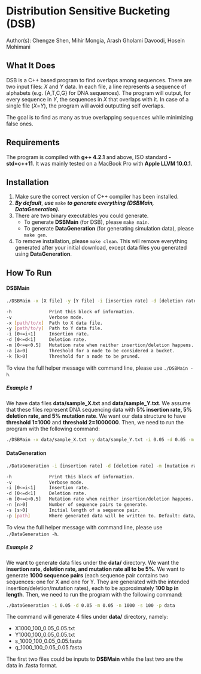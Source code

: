 # Distribution Sensitive Bucketing (DSB)
Author(s): Chengze Shen, Mihir Mongia, Arash Gholami Davoodi, Hosein Mohimani

## What It Does
DSB is a C++ based program to find overlaps among sequences. There are two input files: _X_ and _Y_ data. In each file, a line represents a sequence of alphabets (e.g. {A,T,C,G} for DNA sequences). The program will output, for every sequence in _Y_, the sequences in _X_ that overlaps with it. In case of a single file (_X_=_Y_), the program will avoid outputting self overlaps.

The goal is to find as many as true overlapping sequences while minimizing false ones.

## Requirements
The program is compiled with **g++ 4.2.1** and above, ISO standard **-std=c++11**. It was mainly tested on a MacBook Pro with **Apple LLVM 10.0.1**.

## Installation
1. Make sure the correct version of C++ compiler has been installed.
2. _**By default**_, _**use**_ `make` _**to generate everything (DSBMain, DataGeneration).**_
3. There are two binary executables you could generate.
    * To generate **DSBMain** (for DSB), please `make main`.
    * To generate **DataGeneration** (for generating simulation data), please `make gen`.
4. To remove installation, please `make clean`. This will remove everything generated after your initial download, except data files you generated using **DataGeneration**.

## How To Run
#### **DSBMain**
```bash
./DSBMain -x [X file] -y [Y file] -i [insertion rate] -d [deletion rate] -m [mutation rate] -a [threshold 1] -k [threshold 2] -vh

-h              Print this block of information.
-v              Verbose mode.
-x [path/to/x]  Path to X data file.
-y [path/to/y]  Path to Y data file.
-i [0<=i<1]     Insertion rate.
-d [0<=d<1]     Deletion rate.
-m [0<=e<0.5]   Mutation rate when neither insertion/deletion happens.
-a [a>0]        Threshold for a node to be considered a bucket.
-k [k>0]        Threshold for a node to be pruned.
```
To view the full helper message with command line, please use `./DSBMain -h`.

##### _Example 1_
We have data files **data/sample_X.txt** and **data/sample_Y.txt**. We assume that these files represent DNA sequencing data with **5\% insertion rate, 5\% deletion rate, and 5\% mutation rate**. We want our data structure to have **threshold 1=1000** and **threshold 2=1000000**. Then, we need to run the program with the following command:
```bash
./DSBMain -x data/sample_X.txt -y data/sample_Y.txt -i 0.05 -d 0.05 -m 0.05 -a 1000 -k 1000000
```

#### **DataGeneration**
```bash
./DataGeneration -i [insertion rate] -d [deletion rate] -m [mutation rate] -n [number of sequences] -s [initial length of a sequence] -p [path] -vh

-h              Print this block of information.
-v              Verbose mode.
-i [0<=i<1]     Insertion rate.
-d [0<=d<1]     Deletion rate.
-m [0<=e<0.5]   Mutation rate when neither insertion/deletion happens.
-n [n>0]        Number of sequence pairs to generate.
-s [s>0]        Initial length of a sequence pair.
-p [path]       Where generated data will be written to. Default: data/
```
To view the full helper message with command line, please use `./DataGeneration -h`.

##### _Example 2_
We want to generate data files under the **data/** directory. We want the **insertion rate, deletion rate, and mutation rate all to be 5\%**. We want to generate **1000 sequence pairs** (each sequence pair contains two sequences: one for X and one for Y. They are generated with the intended insertion/deletion/mutation rates), each to be approximately **100 bp in length**. Then, we need to run the program with the following command:
```bash
./DataGeneration -i 0.05 -d 0.05 -m 0.05 -n 1000 -s 100 -p data
```
The command will generate 4 files under **data/** directory, namely:
* X1000_100_0.05_0.05.txt
* Y1000_100_0.05_0.05.txt
* s_1000_100_0.05_0.05.fasta
* q_1000_100_0.05_0.05.fasta

The first two files could be inputs to **DSBMain** while the last two are the data in .fasta format.
